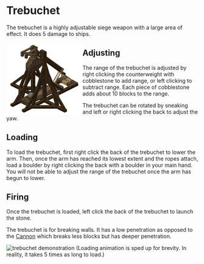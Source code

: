 # Trebuchet

The trebuchet is a highly adjustable siege weapon with a large area of effect. It does 5 damage to ships.

<img src="../../assets/trebuchet.png" align="left" alt="trebuchet" width="200"/>

## Adjusting

The range of the trebuchet is adjusted by right clicking the counterweight with cobblestone to add range, or left clicking to subtract range. Each piece of cobblestone adds about 10 blocks to the range.

The trebuchet can be rotated by sneaking and left or right clicking the back to adjust the yaw.

## Loading

To load the trebuchet, first right click the back of the trebuchet to lower the arm. Then, once the arm has reached its lowest extent and the ropes attach, load a boulder by right clicking the back with a boulder in your main hand. You will not be able to adjust the range of the trebuchet once the arm has begun to lower.

## Firing

Once the trebuchet is loaded, left click the back of the trebuchet to launch the stone.

The trebuchet is for breaking walls. It has a low penetration as opposed to the [Cannon](./cannon.md) which breaks less blocks but has deeper penetration.

![trebuchet demonstration](../../assets/trebuchet_demonstration.gif)
(Loading animation is sped up for brevity. In reality, it takes 5 times as long to load.)
